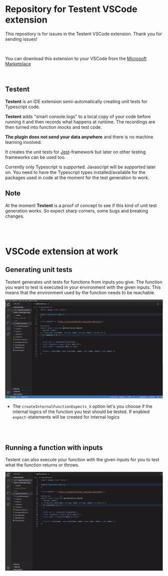 # Repository for Testent VSCode extension

This repository is for issues in the Testent VSCode extension. Thank you for sending issues!

<br/>

You can download this extension to your VSCode from the [Microsoft Marketplace](https://marketplace.visualstudio.com/items?itemName=Testent.testent-vscode-extension)

<br/>

## Testent
**Testent** is an IDE extension semi-automatically creating unit tests for Typescript code. 

**Testent** adds "smart console.logs" to a local copy of your code before running it and then records what happens at runtime. The recordings are then turned into function mocks and test code.

**The plugin does not send your data anywhere** and there is no machine learning involved.

It creates the unit tests for [Jest](https://jestjs.io/)-framework but later on other testing frameworks can be used too.

Currently only Typescript is supported. Javascript will be supported later on. You need to have the Typescript types installed/available for the packages used in code at the moment for the test generation to work.

## Note
At the moment **Testent** is a proof of concept to see if this kind of unit test generation works. So expect sharp corners, some bugs and breaking changes.

<br/><br/>

# VSCode extension at work
## Generating unit tests

Testent generates unit tests for functions from inputs you give. The function you want to test is executed in your environment with the given inputs. This means that the environment used by the function needs to be reachable.

<p align="center">
  <img src="./images/docs/testent-test-generation-preview.gif" alt="Preview of Testent generating unit tests" />
</p>

- The `createInternalFunctionExpects_X` option let's you choose if the internal logics of the function you test should be tested. If enabled `expect`-statements will be created for internal logics

<br/><br/>

## Running a function with inputs

Testent can also execute your function with the given inputs for you to test what the function returns or throws.

<p align="center">
  <img src="./images/docs/testent-execute-function-preview.gif" alt="Preview of Testent running function with inputs" />
</p>

